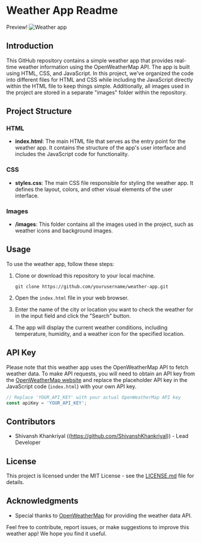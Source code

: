 # Weather App Readme


Preview! ![Weather app](https://github.com/ShivanshKhankriyal/Weather-App/assets/96327360/9822281e-1764-4ccb-8dc3-2158e806a953)


## Introduction
This GitHub repository contains a simple weather app that provides real-time weather information using the OpenWeatherMap API. The app is built using HTML, CSS, and JavaScript. In this project, we've organized the code into different files for HTML and CSS while including the JavaScript directly within the HTML file to keep things simple. Additionally, all images used in the project are stored in a separate "images" folder within the repository.

## Project Structure

### HTML
- **index.html**: The main HTML file that serves as the entry point for the weather app. It contains the structure of the app's user interface and includes the JavaScript code for functionality.

### CSS
- **styles.css**: The main CSS file responsible for styling the weather app. It defines the layout, colors, and other visual elements of the user interface.

### Images
- **/images**: This folder contains all the images used in the project, such as weather icons and background images.

## Usage

To use the weather app, follow these steps:

1. Clone or download this repository to your local machine.

   ```
   git clone https://github.com/yourusername/weather-app.git
   ```

2. Open the `index.html` file in your web browser.

3. Enter the name of the city or location you want to check the weather for in the input field and click the "Search" button.

4. The app will display the current weather conditions, including temperature, humidity, and a weather icon for the specified location.

## API Key

Please note that this weather app uses the OpenWeatherMap API to fetch weather data. To make API requests, you will need to obtain an API key from the [OpenWeatherMap website](https://openweathermap.org/api) and replace the placeholder API key in the JavaScript code (`index.html`) with your own API key.

```javascript
// Replace 'YOUR_API_KEY' with your actual OpenWeatherMap API key
const apiKey = 'YOUR_API_KEY';
```

## Contributors

- Shivansh Khankriyal ((https://github.com/ShivanshKhankriyal)) - Lead Developer

## License

This project is licensed under the MIT License - see the [LICENSE.md](LICENSE.md) file for details.

## Acknowledgments

- Special thanks to [OpenWeatherMap](https://openweathermap.org/) for providing the weather data API.

Feel free to contribute, report issues, or make suggestions to improve this weather app! We hope you find it useful.
